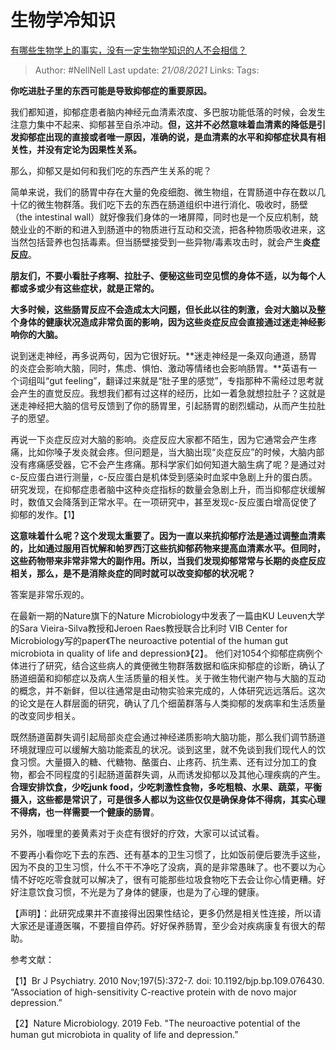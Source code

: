 # 生物学冷知识
[有哪些生物学上的事实，没有一定生物学知识的人不会相信？](https://www.zhihu.com/question/274300927/answer/596361534)

> Author: #NellNell
Last update: *21/08/2021*
Links:
Tags:

**你吃进肚子里的东西可能是导致抑郁症的重要原因。**

我们都知道，抑郁症患者脑内神经元血清素浓度、多巴胺功能低落的时候，会发生注意力集中不起来、抑郁甚至自杀冲动。**但，这并不必然意味着血清素的降低是引发抑郁症出现的直接或者唯一原因，准确的说，是血清素的水平和抑郁症状具有相关性，并没有定论为因果性关系。**

那么，抑郁又是如何和我们吃的东西产生关系的呢？

简单来说，我们的肠胃中存在大量的免疫细胞、微生物组，在胃肠道中存在数以几十亿的微生物群落。我们吃下去的东西在肠道组织中进行消化、吸收时，肠壁（the intestinal wall）就好像我们身体的一堵屏障，同时也是一个反应机制，兢兢业业的不断的和进入到肠道中的物质进行互动和交流，把各种物质吸收进来，这当然包括营养也包括毒素。但当肠壁接受到一些异物/毒素攻击时，就会产生**炎症反应**。

**朋友们，不要小看肚子疼啊、拉肚子、便秘这些司空见惯的身体不适，以为每个人都或多或少有这些症状，就是正常的。**

**大多时候，这些肠胃反应不会造成太大问题，但长此以往的刺激，会对大脑以及整个身体的健康状况造成非常负面的影响，因为这些炎症反应会直接通过迷走神经影响你的大脑。**

说到迷走神经，再多说两句，因为它很好玩。**迷走神经是一条双向通道，肠胃的炎症会影响大脑，同时，焦虑、惧怕、激动等情绪也会影响肠胃。**英语有一个词组叫“gut feeling”，翻译过来就是“肚子里的感觉”，专指那种不需经过思考就会产生的直觉反应。我想我们都有过这样的经历，比如一着急就想拉肚子？这就是迷走神经把大脑的信号反馈到了你的肠胃里，引起肠胃的剧烈蠕动，从而产生拉肚子的愿望。

再说一下炎症反应对大脑的影响。炎症反应大家都不陌生，因为它通常会产生疼痛，比如你嗓子发炎就会疼。但问题是，当大脑出现“炎症反应”的时候，大脑内部没有疼痛感受器，它不会产生疼痛。那科学家们如何知道大脑生病了呢？是通过对c-反应蛋白进行测量，c-反应蛋白是机体受到感染时血浆中急剧上升的蛋白质。研究发现，在抑郁症患者脑中这种炎症指标的数量会急剧上升，而当抑郁症状缓解时，数值又会降落到正常水平。在一项研究中，甚至发现c-反应蛋白增高促使了抑郁的发作。【1】

**这意味着什么呢？这个发现太重要了。因为一直以来抗抑郁疗法是通过调整血清素的，比如通过服用百忧解和帕罗西汀这些抗抑郁药物来提高血清素水平。但同时，这些药物带来非常非常大的副作用。所以，当我们发现抑郁常常与长期的炎症反应相关，那么，是不是消除炎症的同时就可以改变抑郁的状况呢？**

答案是非常乐观的。

在最新一期的Nature旗下的Nature Microbiology中发表了一篇由KU Leuven大学的Sara Vieira-Silva教授和Jeroen Raes教授联合比利时 VIB Center for Microbiology写的paper《The neuroactive potential of the human gut microbiota in quality of life and depression》【2】。 他们对1054个抑郁症病例个体进行了研究，结合这些病人的粪便微生物群落数据和临床抑郁症的诊断，确认了肠道细菌和抑郁症以及病人生活质量的相关性。关于微生物代谢产物与大脑的互动的概念，并不新鲜，但以往通常是由动物实验来完成的，人体研究远远落后。这次的论文是在人群层面的研究，确认了几个细菌群落与人类抑郁的发病率和生活质量的改变同步相关。

既然肠道菌群失调引起局部炎症会通过神经递质影响大脑功能，那么我们调节肠道环境就理应可以缓解大脑功能紊乱的状况。谈到这里，就不免谈到我们现代人的饮食习惯。大量摄入的糖、代糖物、酪蛋白、止疼药、抗生素、还有过分加工的食物，都会不同程度的引起肠道菌群失调，从而诱发抑郁以及其他心理疾病的产生。**合理安排饮食，少吃junk food，少吃刺激性食物，多吃粗粮、水果、蔬菜，平衡摄入，这些都是常识了，可是很多人都以为这些仅仅是确保身体不得病，其实心理不得病，也一样需要一个健康的肠胃**。

另外，咖喱里的姜黄素对于炎症有很好的疗效，大家可以试试看。

不要再小看你吃下去的东西、还有基本的卫生习惯了，比如饭前便后要洗手这些，因为不良的卫生习惯，什么不干不净吃了没病，真的是非常愚昧了。也不要以为心情不好吃吃零食就可以解决了，很有可能那些垃圾食物吃下去会让你心情更糟。好好注意饮食习惯，不光是为了身体的健康，也是为了心理的健康。

【声明】：此研究成果并不直接得出因果性结论，更多仍然是相关性连接，所以请大家还是谨遵医嘱，不要擅自停药。好好保养肠胃，至少会对疾病康复有很大的帮助。

参考文献：

【1】Br J Psychiatry. 2010 Nov;197(5):372-7. doi: 10.1192/bjp.bp.109.076430. “Association of high-sensitivity C-reactive protein with de novo major depression.”

【2】Nature Microbiology. 2019 Feb. "The neuroactive potential of the human gut microbiota in quality of life and depression.”
